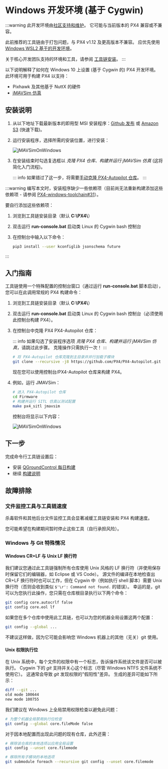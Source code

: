 # Windows 开发环境 (基于 Cygwin)

:::warning
此开发环境由[社区支持和维护](../advanced/community_supported_dev_env.md)。
它可能与当前版本的 PX4 兼容或不兼容。

此前推荐的工具链由于打包问题，与 PX4 v1.12 及更高版本不兼容。
应优先使用 [Windows WSL2 基于的开发环境](../dev_setup/dev_env_windows_wsl.md)。

关于核心开发团队支持的环境和工具，请参阅 [工具链安装](../dev_setup/dev_env.md)。
:::

以下说明解释了如何在 Windows 10 上设置 (基于 Cygwin 的) PX4 开发环境。
此环境可用于构建 PX4 以支持：

- Pixhawk 及其他基于 NuttX 的硬件
- [jMAVSim 仿真](../sim_jmavsim/index.md)

<a id="installation"></a>

## 安装说明

1. 从以下地址下载最新版本的即用型 MSI 安装程序：[Github 发布](https://github.com/PX4/windows-toolchain/releases) 或 [Amazon S3](https://s3-us-west-2.amazonaws.com/px4-tools/PX4+Windows+Cygwin+Toolchain/PX4+Windows+Cygwin+Toolchain+0.9.msi) (快速下载)。
1. 运行安装程序，选择所需的安装位置，进行安装：

   ![jMAVSimOnWindows](../../assets/toolchain/cygwin_toolchain_installer.png)

1. 在安装结束时勾选复选框以 _克隆 PX4 仓库、构建并运行 jMAVSim 仿真_ (这将简化入门流程)。

   ::: info
   如果错过了这一步，将需要[手动克隆 PX4-Autopilot 仓库](#入门指南)。
   :::

:::warning
编写本文时，安装程序缺少一些依赖项（目前尚无法重新构建添加这些依赖项 - 请参阅 [PX4-windows-toolchain#31](https://github.com/PX4/PX4-windows-toolchain/issues/31)）。

要自行添加这些依赖项：

1. 浏览到工具链安装目录（默认 **C:\\PX4\\**）
1. 双击运行 **run-console.bat** 启动类 Linux 的 Cygwin bash 控制台
1. 在控制台中输入以下命令：

   ```sh
   pip3 install --user kconfiglib jsonschema future
   ```

:::

## 入门指南

工具链使用一个特殊配置的控制台窗口（通过运行 **run-console.bat** 脚本启动），您可以在此调用常规的 PX4 构建命令：

1. 浏览到工具链安装目录（默认 **C:\\PX4\\**）
1. 双击运行 **run-console.bat** 启动类 Linux 的 Cygwin bash 控制台（必须使用此控制台构建 PX4）。
1. 在控制台中克隆 PX4 PX4-Autopilot 仓库：

   ::: info
   如果勾选了安装程序选项 _克隆 PX4 仓库、构建并运行 jMAVSim 仿真_，请跳过此步骤。
   克隆操作只需执行一次！
   :::

   ```sh
   # 将 PX4-Autopilot 仓库克隆到主目录并并行加载子模块
   git clone --recursive -j8 https://github.com/PX4/PX4-Autopilot.git
   ```

   现在您可以使用控制台/PX4-Autopilot 仓库来构建 PX4。

1. 例如，运行 JMAVSim：

   ```sh
   # 进入 PX4-Autopilot 仓库
   cd Firmware
   # 构建并运行 SITL 仿真以测试配置
   make px4_sitl jmavsim
   ```

   控制台将显示以下内容：

   ![jMAVSimOnWindows](../../assets/simulation/jmavsim/jmavsim_windows_cygwin.png)

## 下一步

完成命令行工具链设置后：

- 安装 [QGroundControl 每日构建](../dev_setup/qgc_daily_build.md)
- 继续 [构建说明](../dev_setup/building_px4.md)

## 故障排除

### 文件监控工具与工具链速度

杀毒软件和其他后台文件监控工具会显著减缓工具链安装和 PX4 构建速度。

您可能希望在构建期间暂时停止这些工具（自行承担风险）。

### Windows 与 Git 特殊情况

#### Windows CR+LF 与 Unix LF 换行符

我们建议您通过此工具链强制所有仓库使用 Unix 风格的 LF 换行符（并使用保存时保留它们的编辑器，如 Eclipse 或 VS Code）。
源文件的编译在本地检查出 CR+LF 换行符时也可以工作，但在 Cygwin 中（例如执行 shell 脚本）需要 Unix 换行符（否则会收到类似 `$'\r': Command not found.` 的错误）。
幸运的是，git 可以为您执行此操作，您只需在仓库根目录执行以下两个命令：

```sh
git config core.autocrlf false
git config core.eol lf
```

如果您在多个仓库中使用此工具链，也可以为您的机器全局设置这两个配置：

```sh
git config --global ...
```

不建议这样做，因为它可能会影响您 Windows 机器上的其他（无关）git 使用。

#### Unix 权限执行位

在 Unix 系统中，每个文件的权限中有一个标志，告诉操作系统该文件是否可以被执行。
Cygwin 下的 _git_ 支持并关心这个标志（尽管 Windows NTFS 文件系统不使用它）。
这通常会导致 _git_ 发现权限的"假阳性"差异。
生成的差异可能如下所示：

```sh
diff --git ...
old mode 100644
new mode 100755
```

我们建议在 Windows 上全局禁用权限检查以避免此问题：

```sh
# 为整个机器全局禁用执行位检查
git config --global core.fileMode false
```

对于因本地配置而出现此问题的现有仓库，此外还需：

```sh
# 移除该仓库的本地选项以应用全局设置
git config --unset core.filemode

# 移除所有子模块的本地选项
git submodule foreach --recursive git config --unset core.filemode
```

<!--
构建/更新此工具链的说明请参阅 [Windows Cygwin 开发环境 (维护说明)](../dev_setup/dev_env_windows_cygwin_packager_setup.md)
-->